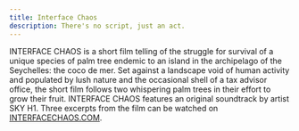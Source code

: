 ```yaml
---
title: Interface Chaos
description: There's no script, just an act.
---
```


INTERFACE CHAOS is a short film telling of the struggle for survival of a unique species of palm tree endemic to an island in the archipelago of the Seychelles: the coco de mer. Set against a landscape void of human activity and populated by lush nature and the occasional shell of a tax advisor office, the short film follows two whispering palm trees in their effort to grow their fruit. INTERFACE CHAOS features an original soundtrack by artist SKY H1. Three excerpts from the film can be watched on <a href="http://interfacechaos.com/" target="_blank">INTERFACECHAOS.COM</a>.